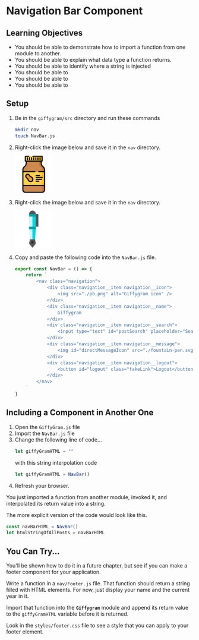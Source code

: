 # Navigation Bar Component


## Learning Objectives

* You should be able to demonstrate how to import a function from one module to another.
* You should be able to explain what data type a function returns.
* You should be able to identify where a string is injected
* You should be able to
* You should be able to
* You should be able to

## Setup

1. Be in the `giffygram/src` directory and run these commands
    ```sh
    mkdir nav
    touch NavBar.js
    ```

1. Right-click the image below and save it in the `nav` directory.

    <img src="./images/pb.png" height="100px">

1. Right-click the image below and save it in the `nav` directory.

    <img src="./images/fountain-pen.svg" height="100px">

1. Copy and paste the following code into the `NavBar.js` file.
    ```js
    export const NavBar = () => {
        return `
            <nav class="navigation">
                <div class="navigation__item navigation__icon">
                    <img src="./pb.png" alt="Giffygram icon" />
                </div>
                <div class="navigation__item navigation__name">
                    Giffygram
                </div>
                <div class="navigation__item navigation__search">
                    <input type="text" id="postSearch" placeholder="Search posts..." />
                </div>
                <div class="navigation__item navigation__message">
                    <img id="directMessageIcon" src="./fountain-pen.svg" alt="Direct message" />
                </div>
                <div class="navigation__item navigation__logout">
                    <button id="logout" class="fakeLink">Logout</button>
                </div>
            </nav>
        `
    }
    ```
## Including a Component in Another One

1. Open the `GiffyGram.js` file
1. Import the `NavBar.js` file
1. Change the following line of code...
    ```js
    let giffyGramHTML = ""
    ```
    with this string interpolation code
    ```js
    let giffyGramHTML = NavBar()
    ```
1. Refresh your browser.

You just imported a function from another module, invoked it, and interpolated its return value into a string.

The more explicit version of the code would look like this.

```js
const navBarHTML = NavBar()
let htmlStringOfAllPosts = navBarHTML
```

## You Can Try...

You'll be shown how to do it in a future chapter, but see if you can make a footer component for your application.

Write a function in a `nav/Footer.js` file. That function should return a string filled with HTML elements. For now, just display your name and the current year in it.

Import that function into the **`Giffygram`** module and append its return value to the `giffyGramHTML` variable before it is returned.

Look in the `styles/footer.css` file to see a style that you can apply to your footer element.
